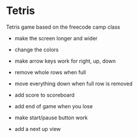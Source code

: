 # Tetris
Tetris game based on the freecode camp class

- make the screen longer and wider

- change the colors

- make arrow keys work for right, up, down

- remove whole rows when full

- move everything down when full row is removed

- add score to scoreboard

- add end of game when you lose

- make start/pause button work

- add a next up view
